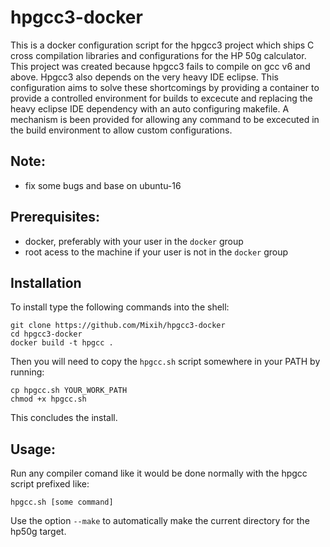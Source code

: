 # hpgcc3-docker
This is a docker configuration script for the hpgcc3 project which ships C
cross compilation libraries and configurations for the HP 50g calculator. This
project was created because hpgcc3 fails to compile on gcc v6 and above. Hpgcc3 
also depends on the very heavy IDE eclipse. This configuration aims to solve 
these shortcomings by providing a container to provide a controlled environment
for builds to excecute and replacing the heavy eclipse IDE dependency with an
auto configuring makefile. A mechanism is been provided for allowing any
command to be excecuted in the build environment to allow custom configurations.

## Note:
- fix some bugs and base on ubuntu-16

## Prerequisites:
- docker, preferably with your user in the `docker` group
- root acess to the machine if your user is not in the `docker` group

## Installation
To install type the following commands into the shell:
 
````
git clone https://github.com/Mixih/hpgcc3-docker
cd hpgcc3-docker
docker build -t hpgcc .
````
Then you will need to copy the `hpgcc.sh` script somewhere in your PATH by
running:

````
cp hpgcc.sh YOUR_WORK_PATH
chmod +x hpgcc.sh
````
This concludes the install.

## Usage:
Run any compiler comand like it would be done normally with the hpgcc script prefixed like:

````
hpgcc.sh [some command]
````
Use the option `--make` to automatically make the current directory for the hp50g target.


